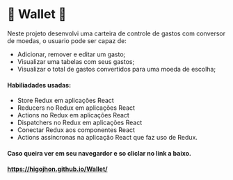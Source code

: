 # :receipt: Wallet :receipt:

Neste projeto desenvolvi uma carteira de controle de gastos com conversor de moedas, o usuario pode ser capaz de:

* Adicionar, remover e editar um gasto;
* Visualizar uma tabelas com seus gastos;
* Visualizar o total de gastos convertidos para uma moeda de escolha;

#### Habiliadades usadas: 

* Store Redux em aplicações React
* Reducers no Redux em aplicações React
* Actions no Redux em aplicações React
* Dispatchers no Redux em aplicações React
* Conectar Redux aos componentes React
* Actions assíncronas na aplicação React que faz uso de Redux.

#### Caso queira ver em seu navegardor e so cliclar no link a baixo.
#### https://higojhon.github.io/Wallet/
